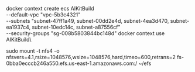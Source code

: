 docker context create ecs AIKitBuild \
  --default-vpc "vpc-5b3c4321" \
  --subnets "subnet-47ff1a49, subnet-00dd2e4d, subnet-4ea3d470, subnet-ea1937c4, subnet-10edc14c, subnet-a87556cf" \
  --security-groups "sg-008b5803844bc148d"
docker context use AIKitBuild\

sudo mount -t nfs4 -o nfsvers=4.1,rsize=1048576,wsize=1048576,hard,timeo=600,retrans=2 fs-0bba0ecccb246a550.efs.us-east-1.amazonaws.com:/ ~/efs
